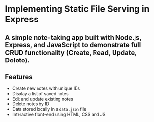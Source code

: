 # Implementing Static File Serving in Express

## A simple note-taking app built with **Node.js**, **Express**, and **JavaScript** to demonstrate full **CRUD** functionality (Create, Read, Update, Delete).

## Features

- Create new notes with unique IDs
- Display a list of saved notes
- Edit and update existing notes
- Delete notes by ID
- Data stored locally in a `data.json` file
- Interactive front-end using HTML, CSS and JS
